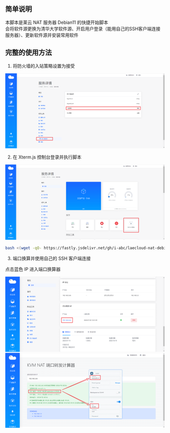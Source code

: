 ## 简单说明

本脚本是莱云 NAT 服务器 Debian11 的快捷开始脚本  
会将软件源更换为清华大学软件源、开启用户登录（能用自己的SSH客户端连接服务器）、更新软件源并安装常用软件

## 完整的使用方法

1. 将防火墙的入站策略设置为接受

![](https://github.com/i-abc/laecloud-nat-debian11-setup/raw/main/readme_images/1.png)

2. 在 Xterm.js 控制台登录并执行脚本

![](https://github.com/i-abc/laecloud-nat-debian11-setup/raw/main/readme_images/2.png)

```bash
bash <(wget -qO- https://fastly.jsdelivr.net/gh/i-abc/laecloud-nat-debian11-setup@main/laecloud-nat-debian11-setup.sh)
```

3. 端口换算并使用自己的 SSH 客户端连接

点击蓝色 IP 进入端口换算器

![](https://github.com/i-abc/laecloud-nat-debian11-setup/raw/main/readme_images/3.png)
![](https://github.com/i-abc/laecloud-nat-debian11-setup/raw/main/readme_images/4.png)